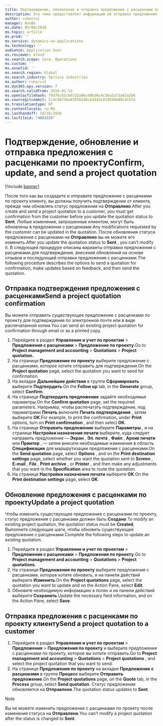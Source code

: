 ```yaml
---
title: Подтверждение, обновление и отправка предложения с расценками по проекту
description: Эта тема предоставляет информацию об отправке предложения с расценками клиенту для подтверждения, изменении на основе отзывов и последующей повторной отправке предложения с расценками.
author: ruhercul
manager: AnnBe
ms.date: 05/09/2020
ms.topic: article
ms.prod: ''
ms.service: dynamics-ax-applications
ms.technology: ''
audience: Application User
ms.reviewer: kfend
ms.search.scope: Core, Operations
ms.custom: ''
ms.assetid: ''
ms.search.region: Global
ms.search.industry: Service industries
ms.author: ruhercul
ms.dyn365.ops.version: 7
ms.search.validFrom: 2019-01-15
ms.openlocfilehash: f9d76c65cb6732a96cd0bd6c4c36a2a73a65a2b6
ms.sourcegitcommit: 5c4c9bf3ba018562d6cb3443c01d550489c415fa
ms.translationtype: HT
ms.contentlocale: ru-RU
ms.lasthandoff: 10/16/2020
ms.locfileid: "4083326"
---
```

# <a name="confirm-update-and-send-a-project-quotation"></a><span data-ttu-id="ccb2f-103">Подтверждение, обновление и отправка предложения с расценками по проекту</span><span class="sxs-lookup"><span data-stu-id="ccb2f-103">Confirm, update, and send a project quotation</span></span>

[!include [banner](../includes/banner.md)]

<span data-ttu-id="ccb2f-104">После того как вы создадите и отправите предложение с расценками по проекту клиенту, вы должны получить подтверждение от клиента, прежде чем обновлять статус предложения на **Отправлено**.</span><span class="sxs-lookup"><span data-stu-id="ccb2f-104">After you create and send a project quotation to a customer, you must get confirmation from the customer before you update the quotation status to **Sent**.</span></span> <span data-ttu-id="ccb2f-105">Любые изменения, запрошенные клиентом, могут быть обновлены в предложении с расценками.</span><span class="sxs-lookup"><span data-stu-id="ccb2f-105">Any modifications requested by the customer can be updated in the quotation.</span></span> <span data-ttu-id="ccb2f-106">После обновления статуса предложения с расценками на **Отправлено** вы не можете его изменить.</span><span class="sxs-lookup"><span data-stu-id="ccb2f-106">After you update the quotation status to **Sent** , you can’t modify it.</span></span> <span data-ttu-id="ccb2f-107">В следующей процедуре описаны варианты отправки предложения с расценками для подтверждения, внесения обновлений на основе отзывов и последующей отправки предложения с расценками.</span><span class="sxs-lookup"><span data-stu-id="ccb2f-107">The following procedure describes the options to send a quotation for confirmation, make updates based on feedback, and then send the quotation.</span></span>

## <a name="send-a-project-quotation-confirmation"></a><span data-ttu-id="ccb2f-108">Отправка подтверждения предложения с расценками</span><span class="sxs-lookup"><span data-stu-id="ccb2f-108">Send a project quotation confirmation</span></span>  

<span data-ttu-id="ccb2f-109">Вы можете отправить существующее предложение с расценками по проекту для подтверждения по электронной почте или в виде распечатанной копии.</span><span class="sxs-lookup"><span data-stu-id="ccb2f-109">You can send an existing project quotation for confirmation through email or as a printed copy.</span></span> 

1. <span data-ttu-id="ccb2f-110">Перейдите в раздел **Управление и учет по проектам** > **Предложения с расценками** > **Предложение по проекту.**</span><span class="sxs-lookup"><span data-stu-id="ccb2f-110">Go to **Project management and accounting** > **Quotations** > **Project quotation.**</span></span> 
2. <span data-ttu-id="ccb2f-111">На странице **Предложение по проекту** выберите предложение с расценками, которое хотите отправить для подтверждения.</span><span class="sxs-lookup"><span data-stu-id="ccb2f-111">On the **Project quotation** page, select the quotation you want to send for confirmation.</span></span> 
3. <span data-ttu-id="ccb2f-112">На вкладке **Дальнейшие действия** в группе **Сформировать** выберите **Подтвердить**.</span><span class="sxs-lookup"><span data-stu-id="ccb2f-112">On the **Follow up** tab, in the **Generate** group, select **Confirm**.</span></span> 
4. <span data-ttu-id="ccb2f-113">На странице **Подтвердить предложение** задайте необходимые параметры.</span><span class="sxs-lookup"><span data-stu-id="ccb2f-113">On the **Confirm quotation** page, set the required parameters.</span></span> <span data-ttu-id="ccb2f-114">Например, чтобы распечатать подтверждение, под параметрами **Печать** включите **Печать подтверждения** , затем выберите **ОК**.</span><span class="sxs-lookup"><span data-stu-id="ccb2f-114">For example, to print the confirmation, under **Print** options, turn on **Print confirmation** , and then select **OK**.</span></span>
5. <span data-ttu-id="ccb2f-115">На странице **Отправить предложение** выберите **Параметры** , и на странице **Настройки назначения печати** выберите, куда следует направить предложение — **Экран** , **Эл. почта** , **Файл** , **Архив печати** или **Принтер** , — затем внесите необходимые изменения в область **Спецификации** для маршрутизации предложения с расценками.</span><span class="sxs-lookup"><span data-stu-id="ccb2f-115">On the **Send quotation** page, select **Options** , and on the **Print destination settings** page, select whether you want the quotation sent to **Screen** , **E-mail** , **File** , **Print archive** , or **Printer** , and then make any adjustments that you want in the **Specification** area to route the quotation.</span></span>
6. <span data-ttu-id="ccb2f-116">На странице **Настройки назначения печати** выберите **ОК**.</span><span class="sxs-lookup"><span data-stu-id="ccb2f-116">On the **Print destination settings** page, select **OK**.</span></span>  

## <a name="update-a-project-quotation"></a><span data-ttu-id="ccb2f-117">Обновление предложения с расценками по проекту</span><span class="sxs-lookup"><span data-stu-id="ccb2f-117">Update a project quotation</span></span>

<span data-ttu-id="ccb2f-118">Чтобы изменить существующее предложение с расценками по проекту, статус предложения с расценками должен быть **Создано**.</span><span class="sxs-lookup"><span data-stu-id="ccb2f-118">To modify an existing project quotation, the quotation status must be **Created**.</span></span> <span data-ttu-id="ccb2f-119">Выполните следующие шаги, чтобы обновить существующее предложение с расценками.</span><span class="sxs-lookup"><span data-stu-id="ccb2f-119">Complete the following steps to update an existing quotation.</span></span> 

1. <span data-ttu-id="ccb2f-120">Перейдите в раздел **Управление и учет по проектам** > **Предложения с расценками** > **Предложения по проекту**.</span><span class="sxs-lookup"><span data-stu-id="ccb2f-120">Go to **Project management and accounting** > **Quotations** > **Project quotations**.</span></span>
2. <span data-ttu-id="ccb2f-121">На странице **Предложения по проекту** выберите предложение с расценками, которое хотите обновить, и на панели действий выберите **Изменить**.</span><span class="sxs-lookup"><span data-stu-id="ccb2f-121">On the **Project quotations** page, select the quotation you want to update and on the Action Pane, select **Edit**.</span></span>
3. <span data-ttu-id="ccb2f-122">Обновите необходимую информацию в полях и на панели действий выберите **Сохранить**.</span><span class="sxs-lookup"><span data-stu-id="ccb2f-122">Update the necessary field information, and on the Action Pane, select **Save**.</span></span>  

## <a name="send-a-project-quotation-to-a-customer"></a><span data-ttu-id="ccb2f-123">Отправка предложения с расценками по проекту клиенту</span><span class="sxs-lookup"><span data-stu-id="ccb2f-123">Send a project quotation to a customer</span></span> 

1. <span data-ttu-id="ccb2f-124">Перейдите в раздел **Управление и учет по проектам** > **Предложения** > **Предложения по проекту** и выберите предложение с расценками по проекту, которое вы хотите отправить.</span><span class="sxs-lookup"><span data-stu-id="ccb2f-124">Go to **Project management and accounting** > **Quotations** > **Project quotations** , and select the project quotation that you want to send.</span></span>
2. <span data-ttu-id="ccb2f-125">На странице **Предложения по проекту** на вкладке **Предложение с расценками** в группе **Процесс** выберите **Отправить предложение**.</span><span class="sxs-lookup"><span data-stu-id="ccb2f-125">On the **Project quotations** page, on the **Quote** tab, in the **Process** group, select **Send quotation**.</span></span> <span data-ttu-id="ccb2f-126">Статус предложения обновляется на **Отправлено**.</span><span class="sxs-lookup"><span data-stu-id="ccb2f-126">The quotation status updates to **Sent**.</span></span>

> [!NOTE]
> <span data-ttu-id="ccb2f-127">Вы не можете изменить предложение с расценками по проекту после изменения статуса на **Отправлено**.</span><span class="sxs-lookup"><span data-stu-id="ccb2f-127">You can’t modify a project quotation after the status is changed to **Sent**.</span></span>
